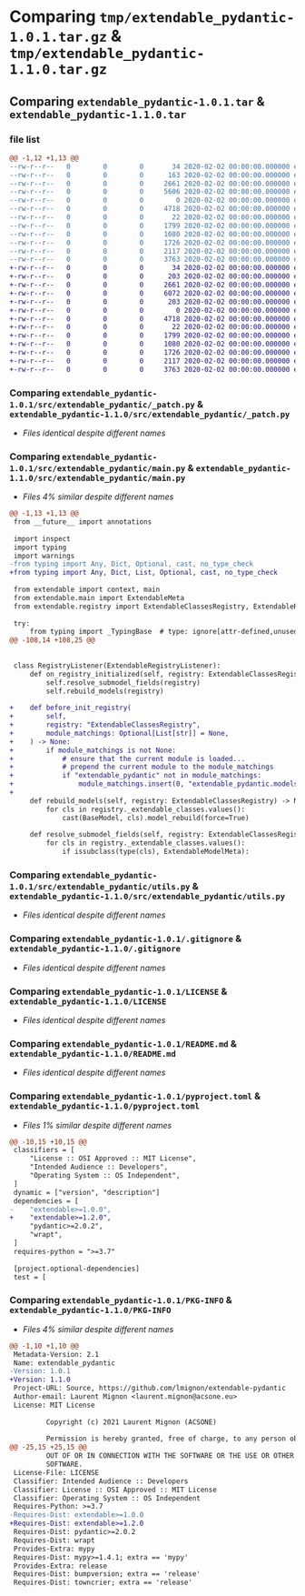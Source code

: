 # Comparing `tmp/extendable_pydantic-1.0.1.tar.gz` & `tmp/extendable_pydantic-1.1.0.tar.gz`

## Comparing `extendable_pydantic-1.0.1.tar` & `extendable_pydantic-1.1.0.tar`

### file list

```diff
@@ -1,12 +1,13 @@
--rw-r--r--   0        0        0       34 2020-02-02 00:00:00.000000 extendable_pydantic-1.0.1/extendable_pydantic_patcher.pth
--rw-r--r--   0        0        0      163 2020-02-02 00:00:00.000000 extendable_pydantic-1.0.1/src/extendable_pydantic/__init__.py
--rw-r--r--   0        0        0     2661 2020-02-02 00:00:00.000000 extendable_pydantic-1.0.1/src/extendable_pydantic/_patch.py
--rw-r--r--   0        0        0     5606 2020-02-02 00:00:00.000000 extendable_pydantic-1.0.1/src/extendable_pydantic/main.py
--rw-r--r--   0        0        0        0 2020-02-02 00:00:00.000000 extendable_pydantic-1.0.1/src/extendable_pydantic/py.typed
--rw-r--r--   0        0        0     4718 2020-02-02 00:00:00.000000 extendable_pydantic-1.0.1/src/extendable_pydantic/utils.py
--rw-r--r--   0        0        0       22 2020-02-02 00:00:00.000000 extendable_pydantic-1.0.1/src/extendable_pydantic/version.py
--rw-r--r--   0        0        0     1799 2020-02-02 00:00:00.000000 extendable_pydantic-1.0.1/.gitignore
--rw-r--r--   0        0        0     1080 2020-02-02 00:00:00.000000 extendable_pydantic-1.0.1/LICENSE
--rw-r--r--   0        0        0     1726 2020-02-02 00:00:00.000000 extendable_pydantic-1.0.1/README.md
--rw-r--r--   0        0        0     2117 2020-02-02 00:00:00.000000 extendable_pydantic-1.0.1/pyproject.toml
--rw-r--r--   0        0        0     3763 2020-02-02 00:00:00.000000 extendable_pydantic-1.0.1/PKG-INFO
+-rw-r--r--   0        0        0       34 2020-02-02 00:00:00.000000 extendable_pydantic-1.1.0/extendable_pydantic_patcher.pth
+-rw-r--r--   0        0        0      203 2020-02-02 00:00:00.000000 extendable_pydantic-1.1.0/src/extendable_pydantic/__init__.py
+-rw-r--r--   0        0        0     2661 2020-02-02 00:00:00.000000 extendable_pydantic-1.1.0/src/extendable_pydantic/_patch.py
+-rw-r--r--   0        0        0     6072 2020-02-02 00:00:00.000000 extendable_pydantic-1.1.0/src/extendable_pydantic/main.py
+-rw-r--r--   0        0        0      203 2020-02-02 00:00:00.000000 extendable_pydantic-1.1.0/src/extendable_pydantic/models.py
+-rw-r--r--   0        0        0        0 2020-02-02 00:00:00.000000 extendable_pydantic-1.1.0/src/extendable_pydantic/py.typed
+-rw-r--r--   0        0        0     4718 2020-02-02 00:00:00.000000 extendable_pydantic-1.1.0/src/extendable_pydantic/utils.py
+-rw-r--r--   0        0        0       22 2020-02-02 00:00:00.000000 extendable_pydantic-1.1.0/src/extendable_pydantic/version.py
+-rw-r--r--   0        0        0     1799 2020-02-02 00:00:00.000000 extendable_pydantic-1.1.0/.gitignore
+-rw-r--r--   0        0        0     1080 2020-02-02 00:00:00.000000 extendable_pydantic-1.1.0/LICENSE
+-rw-r--r--   0        0        0     1726 2020-02-02 00:00:00.000000 extendable_pydantic-1.1.0/README.md
+-rw-r--r--   0        0        0     2117 2020-02-02 00:00:00.000000 extendable_pydantic-1.1.0/pyproject.toml
+-rw-r--r--   0        0        0     3763 2020-02-02 00:00:00.000000 extendable_pydantic-1.1.0/PKG-INFO
```

### Comparing `extendable_pydantic-1.0.1/src/extendable_pydantic/_patch.py` & `extendable_pydantic-1.1.0/src/extendable_pydantic/_patch.py`

 * *Files identical despite different names*

### Comparing `extendable_pydantic-1.0.1/src/extendable_pydantic/main.py` & `extendable_pydantic-1.1.0/src/extendable_pydantic/main.py`

 * *Files 4% similar despite different names*

```diff
@@ -1,13 +1,13 @@
 from __future__ import annotations
 
 import inspect
 import typing
 import warnings
-from typing import Any, Dict, Optional, cast, no_type_check
+from typing import Any, Dict, List, Optional, cast, no_type_check
 
 from extendable import context, main
 from extendable.main import ExtendableMeta
 from extendable.registry import ExtendableClassesRegistry, ExtendableRegistryListener
 
 try:
     from typing import _TypingBase  # type: ignore[attr-defined,unused-ignore]
@@ -108,14 +108,25 @@
 
 
 class RegistryListener(ExtendableRegistryListener):
     def on_registry_initialized(self, registry: ExtendableClassesRegistry) -> None:
         self.resolve_submodel_fields(registry)
         self.rebuild_models(registry)
 
+    def before_init_registry(
+        self,
+        registry: "ExtendableClassesRegistry",
+        module_matchings: Optional[List[str]] = None,
+    ) -> None:
+        if module_matchings is not None:
+            # ensure that the current module is loaded...
+            # prepend the current module to the module_matchings
+            if "extendable_pydantic" not in module_matchings:
+                module_matchings.insert(0, "extendable_pydantic.models")
+
     def rebuild_models(self, registry: ExtendableClassesRegistry) -> None:
         for cls in registry._extendable_classes.values():
             cast(BaseModel, cls).model_rebuild(force=True)
 
     def resolve_submodel_fields(self, registry: ExtendableClassesRegistry) -> None:
         for cls in registry._extendable_classes.values():
             if issubclass(type(cls), ExtendableModelMeta):
```

### Comparing `extendable_pydantic-1.0.1/src/extendable_pydantic/utils.py` & `extendable_pydantic-1.1.0/src/extendable_pydantic/utils.py`

 * *Files identical despite different names*

### Comparing `extendable_pydantic-1.0.1/.gitignore` & `extendable_pydantic-1.1.0/.gitignore`

 * *Files identical despite different names*

### Comparing `extendable_pydantic-1.0.1/LICENSE` & `extendable_pydantic-1.1.0/LICENSE`

 * *Files identical despite different names*

### Comparing `extendable_pydantic-1.0.1/README.md` & `extendable_pydantic-1.1.0/README.md`

 * *Files identical despite different names*

### Comparing `extendable_pydantic-1.0.1/pyproject.toml` & `extendable_pydantic-1.1.0/pyproject.toml`

 * *Files 1% similar despite different names*

```diff
@@ -10,15 +10,15 @@
 classifiers = [
     "License :: OSI Approved :: MIT License",
     "Intended Audience :: Developers",
     "Operating System :: OS Independent",
 ]
 dynamic = ["version", "description"]
 dependencies = [
-    "extendable>=1.0.0",
+    "extendable>=1.2.0",
     "pydantic>=2.0.2",
     "wrapt",
 ]
 requires-python = ">=3.7"
 
 [project.optional-dependencies]
 test = [
```

### Comparing `extendable_pydantic-1.0.1/PKG-INFO` & `extendable_pydantic-1.1.0/PKG-INFO`

 * *Files 4% similar despite different names*

```diff
@@ -1,10 +1,10 @@
 Metadata-Version: 2.1
 Name: extendable_pydantic
-Version: 1.0.1
+Version: 1.1.0
 Project-URL: Source, https://github.com/lmignon/extendable-pydantic
 Author-email: Laurent Mignon <laurent.mignon@acsone.eu>
 License: MIT License
         
         Copyright (c) 2021 Laurent Mignon (ACSONE)
         
         Permission is hereby granted, free of charge, to any person obtaining a copy
@@ -25,15 +25,15 @@
         OUT OF OR IN CONNECTION WITH THE SOFTWARE OR THE USE OR OTHER DEALINGS IN THE
         SOFTWARE.
 License-File: LICENSE
 Classifier: Intended Audience :: Developers
 Classifier: License :: OSI Approved :: MIT License
 Classifier: Operating System :: OS Independent
 Requires-Python: >=3.7
-Requires-Dist: extendable>=1.0.0
+Requires-Dist: extendable>=1.2.0
 Requires-Dist: pydantic>=2.0.2
 Requires-Dist: wrapt
 Provides-Extra: mypy
 Requires-Dist: mypy>=1.4.1; extra == 'mypy'
 Provides-Extra: release
 Requires-Dist: bumpversion; extra == 'release'
 Requires-Dist: towncrier; extra == 'release'
```

